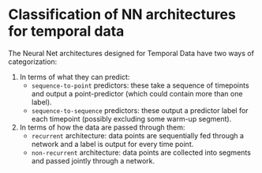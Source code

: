 # Classification of NN architectures for temporal data
The Neural Net architectures designed for Temporal Data have two ways of categorization:

1. In terms of what they can predict:
   - `sequence-to-point` predictors: these take a sequence of timepoints and output a point-predictor (which could contain more than one label).
   - `sequence-to-sequence` predictors: these output a predictor label for each timepoint (possibly excluding some warm-up segment).
2. In terms of how the data are passed through them:
   - `recurrent` architecture: data points are sequentially fed through a network and a label is output for every time point.
   - `non-recurrent` architecture: data points are collected into segments and passed jointly through a network.
